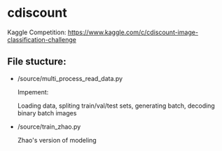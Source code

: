 # cdiscount
Kaggle Competition: https://www.kaggle.com/c/cdiscount-image-classification-challenge

## File stucture:
* /source/multi_process_read_data.py 

  Impement:

    Loading data, spliting train/val/test sets, generating batch, decoding binary batch images

* /source/train_zhao.py 

  Zhao's version of modeling

